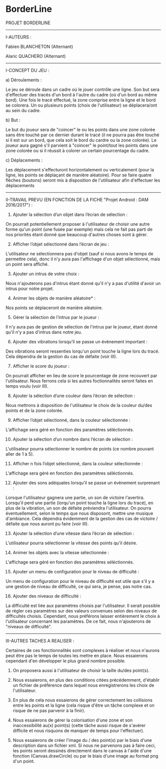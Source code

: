 # BorderLine

PROJET BORDERLINE


----------------------------------------------------------------------


I-AUTEURS : 

Fabien BLANCHETON (Alternant) 

Alaric QUACHERO (Alternant)


----------------------------------------------------------------------


I-CONCEPT DU JEU : 


a) Déroulements :

  Le jeu se déroule dans un cadre où le jouer contrôle une ligne. Son but sera d'effectuer des tracés d'un bord à l'autre du cadre (où d'un bord au même bord). Une fois le tracé effectué, la zone comprise entre la ligne et le bord se colorera. Un ou plusieurs points (choix de l'utilisateur) se déplacera/ont au sein du cadre.
  
  
b) But :

  Le but du joueur sera de "coincer" le ou les points dans une zone colorée sans être touché par ce dernier durant le tracé (il ne pourra pas être touché si il est sur un bord, que cela soit le bord du cardre ou la zone colorée).
  Le joueur aura gagné s'il parvient à "coincer" le point/tout les points dans une zone colorée ou si il réussit à colorer un certain pourcentage du cadre.
  
  
c) Déplacements :

  Les déplacement s'effecturont horizontalement ou verticalement (pour la ligne, les points se déplaçant de manière aléatoire). Pour se faire quatre flèches (boutons) seront mis à disposition de l'utilisateur afin d'effectuer les déplacements

----------------------------------------------------------------------


II-TRAVAIL PREVU (EN FONCTION DE LA FICHE "Projet Android : DAM 2016/2017") :


1. Ajouter la sélection d’un objet dans l’écran de sélection :

On pourrait potentiellement proposer à l'utilisateur de choisir une autre forme qu'un point (une fusée par exemple) mais cela ne fait pas parti de nos priorités étant donné que beaucoup d'autres choses sont à gérer.

2. Afficher l’objet sélectionné dans l’écran de jeu :

L'utilisateur ne sélectionnera pas d'objet (sauf si nous avons le temps de permettre cela), donc il n'y aura pas l'affichage d'un objet sélectionné, mais un point sera affiché.

3. Ajouter un intrus de votre choix :

Nous n'ajouterons pas d'intrus étant donné qu'il n'y a pas d'utilité d'avoir un intrus pour notre projet.

4. Animer les objets de manière aléatoire* :

Nos points se déplaceront de manière aléatoire.

5. Gérer la sélection de l’intrus par le joueur :

Il n'y aura pas de gestion de sélection de l'intrus par le joueur, étant donné qu'il n'y a pas d'intrus dans notre jeu.

6. Ajouter des vibrations lorsqu’il se passe un évènement important :

Des vibrations seront ressenties lorqu'un point touche la ligne lors du tracé. Cela dépendra de la gestion du cas de défaite (voir III).

7. Afficher le score du joueur :

On pourrait afficher en lieu de score le pourcentage de zone recouvert par l'utilisateur. Nous ferrons cela si les autres foctionnalités seront faites en temps voulu (voir III).

8. Ajouter la sélection d’une couleur dans l’écran de sélection :

Nous mettrons à disposition de l'utilisateur le choix de la couleur du/des points et de la zone colorée.

9. Afficher l’objet sélectionné, dans la couleur sélectionnée :

L'affichage sera géré en fonction des paramètres séléctionnés.

10. Ajouter la sélection d’un nombre dans l’écran de sélection :

L'utilisateur pourra sélectionner le nombre de points (ce nombre pouvant aller de 1 à 5).

11. Afficher n fois l’objet sélectionné, dans la couleur sélectionnée :

L'affichage sera géré en fonction des paramètres séléctionnés.

12. Ajouter des sons adéquates lorsqu’il se passe un évènement surprenant :

Lorsque l'utilisateur gagnera une partie, un son de victoire l'avertira. Lorsqu'il perd une partie (lorqu'un point touche la ligne lors du tracé), en plus de la vibration, un son de défaite préviendra l'utilisateur.
On pourra éventuellement, selon le temps que nous disposont, mettre une musique d'ambiance.
Cela dépendra évidemment de la gestion des cas de victoire / défaite que nous auront pu faire (voir III).

13. Ajouter la sélection d’une vitesse dans l’écran de sélection :

L'utilisateur pourra sélectionner la vitesse des points qu'il désire.

14. Animer les objets avec la vitesse sélectionnée :

L'affichage sera géré en fonction des paramètres séléctionnés.

15. Ajouter un menu de configuration pour le niveau de difficulté :

Un menu de configuration pour le niveau de difficulté est utile que s'il y a une gestion de niveau de difficulté, ce qui sera, je pense, pas notre cas.

16. Ajouter des niveaux de difficulté :

La difficulté est liée aux paramètres choisis par l'utilisateur. Il serait possible de régler ces paramètres sur des valeurs convenues selon des niveaux de difficultés choisis. Cependant, nous préférons laisser entièrement le choix à l'utilisateur concernant les paramètres. De ce fait, nous n'ajouterons de "niveaux de difficulté".


----------------------------------------------------------------------


III-AUTRES TACHES A REALISER :


Certaines de ces fonctionnalités sont complexes à réaliser et nous n'aurons peut être pas le temps de toutes les mettre en place. Nous essaierons cependant d'en développer le plus grand nombre possible.

1. On proposera aussi à l'utilisateur de choisir la taille du/des point(s). 

2. Nous essaierons, en plus des conditions citées précédemment, d'établir un fichier de préférence dans lequel nous enregistrerons les choix de l'utilisateur.

3. En plus de cela nous essaierons de gérer correctement les collisions entre les points et la ligne (cela risque d'être un tâche complexe et on risque de ne pas parvenir à la finir).

4. Nous essaierons de gérer la colorisation d'une zone et son inaccessibilité au(x) point(s) (cette tâche aussi risque de s'avérer difficile et nous risquons de manquer de temps pour l'effectuer).

5. Nous essaierons de créer l'image du / des point(s) par le biais d'une description dans un fichier xml. Si nous ne parvenons pas à faire ceci, les points seront dessinés directement dans le canvas à l'aide d'une fonction (Canvas.drawCircle) ou par le biais d'une image au format png d'un point.
